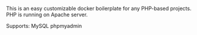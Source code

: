 This is an easy customizable docker boilerplate for any PHP-based projects. PHP is running on Apache server. 

Supports:
  MySQL
  phpmyadmin
